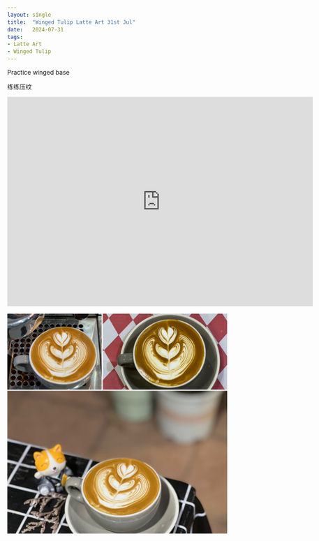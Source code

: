 ```yaml
---
layout: single
title:  "Winged Tulip Latte Art 31st Jul"
date:   2024-07-31
tags:
- Latte Art
- Winged Tulip
---
```



Practice winged base

练练压纹



<div class="embed-container">
  <iframe
      src="https://www.youtube.com/embed/MZXDEtRIxcg"
      width="700"
      height="480"
      frameborder="0"
      allowfullscreen="true">
  </iframe>
</div>


![](/assets/img/2024/07/31/E133AF3C-8BCE-4A09-A3EF-F46ACCC3B1A5.JPG)

